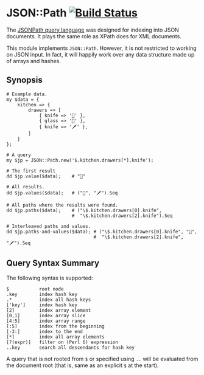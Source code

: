 # JSON::Path [![Build Status](https://travis-ci.org/jnthn/json-path.svg?branch=master)](https://travis-ci.org/jnthn/json-path)

The [JSONPath query language](https://goessner.net/articles/JsonPath/) was
designed for indexing into JSON documents. It plays the same role as XPath
does for XML documents.

This module implements `JSON::Path`. However, it is not restricted to working
on JSON input. In fact, it will happily work over any data structure made up of
arrays and hashes.

## Synopsis

    # Example data.
    my $data = {
        kitchen => {
            drawers => [
                { knife => '🔪' },
                { glass => '🍷' },
                { knife => '🗡️' },
            ]
        }
    };

    # A query
    my $jp = JSON::Path.new('$.kitchen.drawers[*].knife');

    # The first result
    dd $jp.value($data);    # "🔪"

    # All results.
    dd $jp.values($data);   # ("🔪", "🗡️").Seq

    # All paths where the results were found.
    dd $jp.paths($data);    # ("\$.kitchen.drawers[0].knife",
                            #  "\$.kitchen.drawers[2].knife").Seq

    # Interleaved paths and values.
    dd $jp.paths-and-values($data); # ("\$.kitchen.drawers[0].knife", "🔪",
                                    #  "\$.kitchen.drawers[2].knife", "🗡️").Seq

## Query Syntax Summary

The following syntax is supported:

    $           root node
    .key        index hash key
    .*          index all hash keys
    ['key']     index hash key
    [2]         index array element
    [0,1]       index array slice
    [4:5]       index array range
    [:5]        index from the beginning
    [-3:]       index to the end
    [*]         index all array elements
    [?(expr)]   filter on (Perl 6) expression
    ..key       search all descendants for hash key

A query that is not rooted from `$` or specified using `..` will be evaluated
from the document root (that is, same as an explicit `$` at the start).
